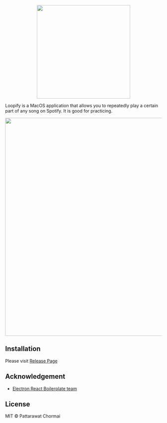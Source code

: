 <div align="center">
<img src="https://i.imgur.com/bojrMT1.png" width="300px">
<br>
</div>

Loopify is a MacOS application that allows you to repeatedly play a certain part of any song on Spotify. It is good for practicing.

<div align="center">
<img src="https://i.imgur.com/aSUuBRx.png" width="700px">
</div>

## Installation

Please visit [Release Page](https://github.com/heytitle/loopify/releases)

## Acknowledgement

- [Electron React Boilerplate team](https://github.com/electron-react-boilerplate/electron-react-boilerplate)

## License

MIT © Pattarawat Chormai
